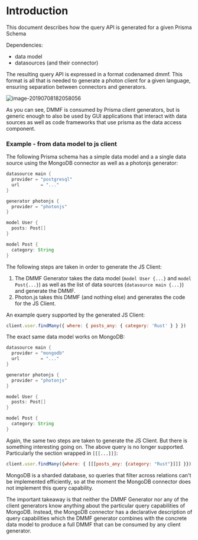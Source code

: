 # Introduction

This document describes how the query API is generated for a given Prisma Schema

Dependencies:

- data model
- datasources (and their connector)

The resulting query API is expressed in a format codenamed dmmf. This format is all that is needed to generate a photon client for a given language, ensuring separation between connectors and generators.

![image-20190708182058056](/Users/sorenbs/code/prisma/specs/query-capabilities/high-level-diagram.png)

As you can see, DMMF is consumed by Prisma client generators, but is generic enough to also be used by GUI applications that interact with data sources as well as code frameworks that use prisma as the data access component.

### Example - from data model to js client

The following Prisma schema has a simple data model and a a single data source using the MongoDB connector as well as a photonjs generator:

```groovy
datasource main {
  provider = "postgresql"
  url 		 = "..."
}

generator photonjs {
  provider = "photonjs"
}

model User {
  posts: Post[]
}

model Post {
  category: String
}
```

The following steps are taken in order to generate the JS Client:

1. The DMMF Generator takes the data model (`model User {...}` and `model Post{...}`) as well as the list of data sources (`datasource main {...}`) and generate the DMMF.
2. Photon.js takes this DMMF (and nothing else) and generates the code for the JS Client.

An example query supported by the generated JS Client:

```js
client.user.findMany({ where: { posts_any: { category: 'Rust' } } })
```

The exact same data model works on MongoDB:

```groovy
datasource main {
  provider = "mongodb"
  url 		 = "..."
}

generator photonjs {
  provider = "photonjs"
}

model User {
  posts: Post[]
}

model Post {
  category: String
}
```

Again, the same two steps are taken to generate the JS Client. But there is something interesting going on. The above query is no longer supported. Particularly the section wrapped in `[[[...]]]`:

```js
client.user.findMany({where: { [[[posts_any: {category: "Rust"}]]] }})
```

MongoDB is a sharded database, so queries that filter across relations can't be implemented efficiently, so at the moment the MongoDB connector does not implement this query capability.

The important takeaway is that neither the DMMF Generator nor any of the client generators know anything about the particular query capabilities of MongoDB. Instead, the MongoDB connector has a declarative description of query capabilities which the DMMF generator combines with the concrete data model to produce a full DMMF that can be consumed by any client generator.
